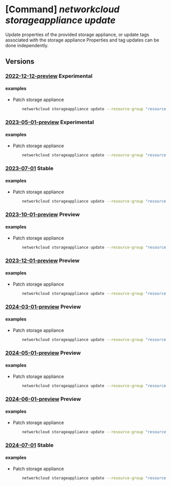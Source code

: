# [Command] _networkcloud storageappliance update_

Update properties of the provided storage appliance, or update tags associated with the storage appliance Properties and tag updates can be done independently.

## Versions

### [2022-12-12-preview](/Resources/mgmt-plane/L3N1YnNjcmlwdGlvbnMve30vcmVzb3VyY2Vncm91cHMve30vcHJvdmlkZXJzL21pY3Jvc29mdC5uZXR3b3JrY2xvdWQvc3RvcmFnZWFwcGxpYW5jZXMve30=/2022-12-12-preview.xml) **Experimental**

<!-- mgmt-plane /subscriptions/{}/resourcegroups/{}/providers/microsoft.networkcloud/storageappliances/{} 2022-12-12-preview -->

#### examples

- Patch storage appliance
    ```bash
        networkcloud storageappliance update --resource-group "resourceGroupName" --storage-appliance-name "storageApplianceName" --serial-number "BM1219XXX" --tags key1="myvalue1" key2="myvalue2"
    ```

### [2023-05-01-preview](/Resources/mgmt-plane/L3N1YnNjcmlwdGlvbnMve30vcmVzb3VyY2Vncm91cHMve30vcHJvdmlkZXJzL21pY3Jvc29mdC5uZXR3b3JrY2xvdWQvc3RvcmFnZWFwcGxpYW5jZXMve30=/2023-05-01-preview.xml) **Experimental**

<!-- mgmt-plane /subscriptions/{}/resourcegroups/{}/providers/microsoft.networkcloud/storageappliances/{} 2023-05-01-preview -->

#### examples

- Patch storage appliance
    ```bash
        networkcloud storageappliance update --resource-group "resourceGroupName" --storage-appliance-name "storageApplianceName" --serial-number "BM1219XXX" --tags key1="myvalue1" key2="myvalue2"
    ```

### [2023-07-01](/Resources/mgmt-plane/L3N1YnNjcmlwdGlvbnMve30vcmVzb3VyY2Vncm91cHMve30vcHJvdmlkZXJzL21pY3Jvc29mdC5uZXR3b3JrY2xvdWQvc3RvcmFnZWFwcGxpYW5jZXMve30=/2023-07-01.xml) **Stable**

<!-- mgmt-plane /subscriptions/{}/resourcegroups/{}/providers/microsoft.networkcloud/storageappliances/{} 2023-07-01 -->

#### examples

- Patch storage appliance
    ```bash
        networkcloud storageappliance update --resource-group "resourceGroupName" --storage-appliance-name "storageApplianceName" --serial-number "BM1219XXX" --tags key1="myvalue1" key2="myvalue2"
    ```

### [2023-10-01-preview](/Resources/mgmt-plane/L3N1YnNjcmlwdGlvbnMve30vcmVzb3VyY2Vncm91cHMve30vcHJvdmlkZXJzL21pY3Jvc29mdC5uZXR3b3JrY2xvdWQvc3RvcmFnZWFwcGxpYW5jZXMve30=/2023-10-01-preview.xml) **Preview**

<!-- mgmt-plane /subscriptions/{}/resourcegroups/{}/providers/microsoft.networkcloud/storageappliances/{} 2023-10-01-preview -->

#### examples

- Patch storage appliance
    ```bash
        networkcloud storageappliance update --resource-group "resourceGroupName" --storage-appliance-name "storageApplianceName" --serial-number "BM1219XXX" --tags key1="myvalue1" key2="myvalue2"
    ```

### [2023-12-01-preview](/Resources/mgmt-plane/L3N1YnNjcmlwdGlvbnMve30vcmVzb3VyY2Vncm91cHMve30vcHJvdmlkZXJzL21pY3Jvc29mdC5uZXR3b3JrY2xvdWQvc3RvcmFnZWFwcGxpYW5jZXMve30=/2023-12-01-preview.xml) **Preview**

<!-- mgmt-plane /subscriptions/{}/resourcegroups/{}/providers/microsoft.networkcloud/storageappliances/{} 2023-12-01-preview -->

#### examples

- Patch storage appliance
    ```bash
        networkcloud storageappliance update --resource-group "resourceGroupName" --storage-appliance-name "storageApplianceName" --serial-number "BM1219XXX" --tags key1="myvalue1" key2="myvalue2"
    ```

### [2024-03-01-preview](/Resources/mgmt-plane/L3N1YnNjcmlwdGlvbnMve30vcmVzb3VyY2Vncm91cHMve30vcHJvdmlkZXJzL21pY3Jvc29mdC5uZXR3b3JrY2xvdWQvc3RvcmFnZWFwcGxpYW5jZXMve30=/2024-03-01-preview.xml) **Preview**

<!-- mgmt-plane /subscriptions/{}/resourcegroups/{}/providers/microsoft.networkcloud/storageappliances/{} 2024-03-01-preview -->

#### examples

- Patch storage appliance
    ```bash
        networkcloud storageappliance update --resource-group "resourceGroupName" --storage-appliance-name "storageApplianceName" --serial-number "BM1219XXX" --tags key1="myvalue1" key2="myvalue2"
    ```

### [2024-05-01-preview](/Resources/mgmt-plane/L3N1YnNjcmlwdGlvbnMve30vcmVzb3VyY2Vncm91cHMve30vcHJvdmlkZXJzL21pY3Jvc29mdC5uZXR3b3JrY2xvdWQvc3RvcmFnZWFwcGxpYW5jZXMve30=/2024-05-01-preview.xml) **Preview**

<!-- mgmt-plane /subscriptions/{}/resourcegroups/{}/providers/microsoft.networkcloud/storageappliances/{} 2024-05-01-preview -->

#### examples

- Patch storage appliance
    ```bash
        networkcloud storageappliance update --resource-group "resourceGroupName" --storage-appliance-name "storageApplianceName" --serial-number "BM1219XXX" --tags key1="myvalue1" key2="myvalue2"
    ```

### [2024-06-01-preview](/Resources/mgmt-plane/L3N1YnNjcmlwdGlvbnMve30vcmVzb3VyY2Vncm91cHMve30vcHJvdmlkZXJzL21pY3Jvc29mdC5uZXR3b3JrY2xvdWQvc3RvcmFnZWFwcGxpYW5jZXMve30=/2024-06-01-preview.xml) **Preview**

<!-- mgmt-plane /subscriptions/{}/resourcegroups/{}/providers/microsoft.networkcloud/storageappliances/{} 2024-06-01-preview -->

#### examples

- Patch storage appliance
    ```bash
        networkcloud storageappliance update --resource-group "resourceGroupName" --storage-appliance-name "storageApplianceName" --serial-number "BM1219XXX" --tags key1="myvalue1" key2="myvalue2"
    ```

### [2024-07-01](/Resources/mgmt-plane/L3N1YnNjcmlwdGlvbnMve30vcmVzb3VyY2Vncm91cHMve30vcHJvdmlkZXJzL21pY3Jvc29mdC5uZXR3b3JrY2xvdWQvc3RvcmFnZWFwcGxpYW5jZXMve30=/2024-07-01.xml) **Stable**

<!-- mgmt-plane /subscriptions/{}/resourcegroups/{}/providers/microsoft.networkcloud/storageappliances/{} 2024-07-01 -->

#### examples

- Patch storage appliance
    ```bash
        networkcloud storageappliance update --resource-group "resourceGroupName" --storage-appliance-name "storageApplianceName" --serial-number "BM1219XXX" --tags key1="myvalue1" key2="myvalue2"
    ```
